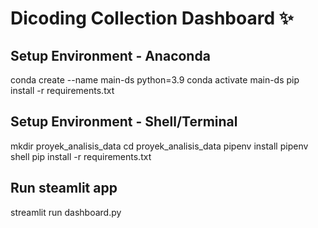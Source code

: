 # Dicoding Collection Dashboard ✨
## Setup Environment - Anaconda
conda create --name main-ds python=3.9
conda activate main-ds
pip install -r requirements.txt
## Setup Environment - Shell/Terminal
mkdir proyek_analisis_data
cd proyek_analisis_data
pipenv install
pipenv shell
pip install -r requirements.txt
## Run steamlit app
streamlit run dashboard.py
